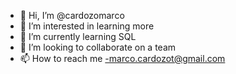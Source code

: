- 👋 Hi, I’m @cardozomarco
- 👀 I’m interested in learning more
- 🌱 I’m currently learning SQL
- 💞️ I’m looking to collaborate on a team
- 📫 How to reach me 
-marco.cardozot@gmail.com

<!---
cardozomarco/cardozomarco is a ✨ special ✨ repository because its `README.md` (this file) appears on your GitHub profile.
You can click the Preview link to take a look at your changes.
--->

